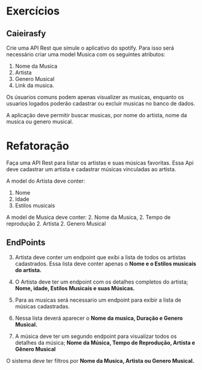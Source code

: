 # Exercícios

## Caieirasfy

Crie uma API Rest que simule o aplicativo do spotify. 
Para isso será necessário criar uma model Musica com os seguintes atributos:
1. Nome da Musica
1. Artista
1. Genero Musical
1. Link da musica. 

Os úsuarios comuns podem apenas visualizer as musicas, enquanto os usuarios logados poderão cadastrar ou excluir musicas no banco de dados.

A aplicação deve permitir buscar musicas, por nome do artista, nome da musica ou genero musical.

# Refatoração 

Faça uma API Rest para listar os artistas e suas músicas favoritas. Essa Api deve cadastrar um artista e cadastrar músicas vinculadas ao artista. 

A model do Artista deve conter:
1. Nome
1. Idade
1. Estilos musicais

A model de Musica deve conter:
2. Nome da Musica,
2. Tempo de reprodução 
2. Artista
2. Genero Musical

## EndPoints 

3. Artista deve conter um endpoint que exibi a lista de todos os artistas cadastrados. Essa lista deve conter apenas o **Nome e o Estilos musicais do artista.** 
3. O Artista deve ter um endpoint com os detalhes completos do artista; **Nome, idade, Estilos Musicais e suas Músicas.**

3. Para as musicas será necessario um endpoint para exibir a lista de músicas cadastradas. 
3. Nessa lista deverá aparecer o **Nome da musica, Duração e Genero Musical.**
3. A música deve ter um segundo endpoint para visualizar todos os detalhes da música; **Nome da Música, Tempo de Reprodução, Artista e Gênero Musical**

O sistema deve ter filtros por **Nome da Musica, Artista ou Genero Musical.**



